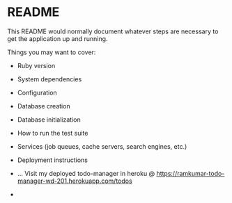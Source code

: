 # README

This README would normally document whatever steps are necessary to get the
application up and running.

Things you may want to cover:

* Ruby version

* System dependencies

* Configuration

* Database creation

* Database initialization

* How to run the test suite

* Services (job queues, cache servers, search engines, etc.)

* Deployment instructions

* ... Visit my deployed todo-manager in heroku @ https://ramkumar-todo-manager-wd-201.herokuapp.com/todos
* 
